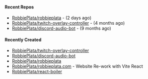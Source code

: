 #### Recent Repos

- [RobbiePlata/robbieplata](https://github.com/RobbiePlata/robbieplata) -  (2 days ago)
- [RobbiePlata/twitch-overlay-controller](https://github.com/RobbiePlata/twitch-overlay-controller) -  (4 months ago)
- [RobbiePlata/discord-audio-bot](https://github.com/RobbiePlata/discord-audio-bot) -  (9 months ago)

#### Recently Created
- [RobbiePlata/twitch-overlay-controller](https://github.com/RobbiePlata/twitch-overlay-controller)
- [RobbiePlata/discord-audio-bot](https://github.com/RobbiePlata/discord-audio-bot)
- [RobbiePlata/robbieplata](https://github.com/RobbiePlata/robbieplata)
- [RobbiePlata/robbieplata.com](https://github.com/RobbiePlata/robbieplata.com) - Website Re-work with Vite React
- [RobbiePlata/react-boiler](https://github.com/RobbiePlata/react-boiler)
